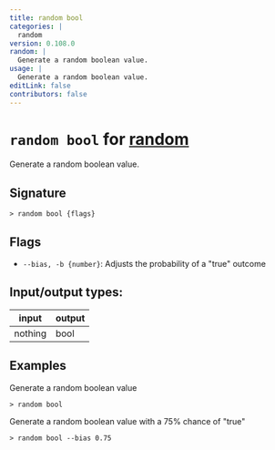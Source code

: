 ```yaml
---
title: random bool
categories: |
  random
version: 0.108.0
random: |
  Generate a random boolean value.
usage: |
  Generate a random boolean value.
editLink: false
contributors: false
---
```

<!-- This file is automatically generated. Please edit the command in https://github.com/nushell/nushell instead. -->

# `random bool` for [random](/commands/categories/random.md)

<div class='command-title'>Generate a random boolean value.</div>

## Signature

```> random bool {flags} ```

## Flags

 -  `--bias, -b {number}`: Adjusts the probability of a "true" outcome


## Input/output types:

| input   | output |
| ------- | ------ |
| nothing | bool   |
## Examples

Generate a random boolean value
```nu
> random bool

```

Generate a random boolean value with a 75% chance of "true"
```nu
> random bool --bias 0.75

```
